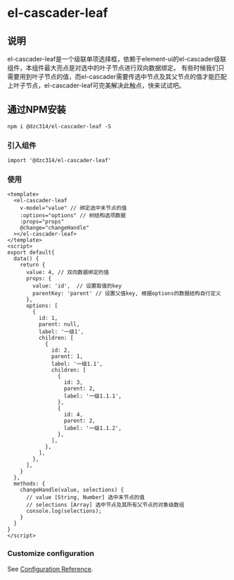 # el-cascader-leaf
## 说明
el-cascader-leaf是一个级联单项选择框，依赖于element-ui的el-cascader级联组件，本组件最大亮点是对选中的叶子节点进行双向数据绑定。
有些时候我们只需要用到叶子节点的值，而el-cascader需要传选中节点及其父节点的值才能匹配上叶子节点，el-cascader-leaf可完美解决此触点，快来试试吧。

## 通过NPM安装
```
npm i @dzc314/el-cascader-leaf -S
```

### 引入组件
```
import '@dzc314/el-cascader-leaf'
```

### 使用
```
<template>
  <el-cascader-leaf 
    v-model="value" // 绑定选中末节点的值 
    :options="options" // 树结构选项数据
    :props="props" 
    @change="changeHandle" 
  ></el-cascader-leaf>
</template>
<script>
export default{
  data() {
    return {
      value: 4, // 双向数据绑定的值
      props: {
        value: 'id',  // 设置取值的key
        parentKey: 'parent' // 设置父值key, 根据options的数据结构自行定义
      },
      options: [
        {
          id: 1,
          parent: null,
          label: '一级1',
          children: [
            {
              id: 2,
              parent: 1,
              label: '一级1.1',
              children: [
                {
                  id: 3,
                  parent: 2,
                  label: '一级1.1.1',
                },
                {
                  id: 4,
                  parent: 2,
                  label: '一级1.1.2',
                },
              ],
            },
          ],
        },
      ],
    }
  },
  methods: {
    changeHandle(value, selections) {
      // value [String, Number] 选中末节点的值
      // selections [Array] 选中节点及其所有父节点的对象级数组
      console.log(selections);
    }
  }
}
</script>
```


### Customize configuration
See [Configuration Reference](https://cli.vuejs.org/config/).
